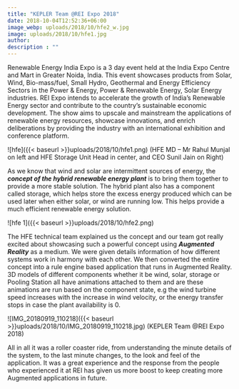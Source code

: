 ```yaml
---
title: "KEPLER Team @REI Expo 2018"
date: 2018-10-04T12:52:36+06:00
image_webp: uploads/2018/10/hfe2_w.jpg
image: uploads/2018/10/hfe1.jpg
author: 
description : ""
---
```


Renewable Energy India Expo is a 3 day event held at the India Expo Centre and Mart in Greater Noida, India. This event showcases products from Solar, Wind, Bio-mass/fuel, Small Hydro, Geothermal and Energy Efficiency Sectors in the Power & Energy, Power & Renewable Energy, Solar Energy industries. REI Expo intends to accelerate the growth of India’s Renewable Energy sector and contribute to the country’s sustainable economic development. The show aims to upscale and mainstream the applications of renewable energy resources, showcase innovations, and enrich deliberations by providing the industry with an international exhibition and conference platform.

![hfe]({{< baseurl >}}uploads/2018/10/hfe1.png)
(HFE MD – Mr Rahul Munjal on left and HFE Storage Unit Head in center, and CEO Sunil Jain on Right)

As we know that wind and solar are intermittent sources of energy, the _**concept of the hybrid renewable energy plant**_ is to bring them together to provide a more stable solution. The hybrid plant also has a component called storage, which helps store the excess energy produced which can be used later when either solar, or wind are running low. This helps provide a much efficient renewable energy solution.

![hfe 1]({{< baseurl >}}uploads/2018/10/hfe2.png)
&nbsp;

The HFE technical team explained us the concept and our team got really excited about showcasing such a powerful concept using _**Augmented Reality**_ as a medium. We were given details information of how different systems work in harmony with each other. We then converted the entire concept into a rule engine based application that runs in Augmented Reality. 3D models of different components whether it be wind, solar, storage or Pooling Station all have animations attached to them and are these animations are run based on the component state, e.g the wind turbine speed increases with the increase in wind velocity, or the energy transfer stops in case the plant availability is 0.

![IMG_20180919_110218]({{< baseurl >}}uploads/2018/10/IMG_20180919_110218.jpg)
(KEPLER Team @REI Expo 2018)
&nbsp;

All in all it was a roller coaster ride, from understanding the minute details of the system, to the last minute changes, to the look and feel of the application. It was a great experience and the response from the people who experienced it at REI has given us more boost to keep creating more Augmented applications in future.

